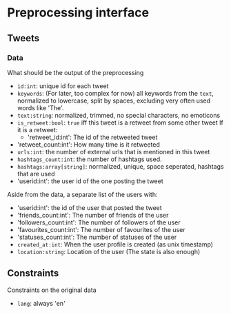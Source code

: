 # Preprocessing interface

## Tweets

### Data
What should be the output of the preprocessing
- `id:int`: unique id for each tweet
- `keywords`: (For later, too complex for now) all keywords from the `text`, normalized to lowercase, split by spaces, excluding very often used words like 'The'.
- `text:string`: normalized, trimmed, no special characters, no emoticons
- `is_retweet:bool`: `true` iff this tweet is a retweet from some other tweet
    If it is a retweet:
    - 'retweet_id:int': The id of the retweeted tweet
- 'retweet_count:int': How many time is it retweeted
- `urls:int`: the number of external urls that is mentioned in this tweet
- `hashtags_count:int`: the number of hashtags used.
- `hashtags:array[string]`: normalized, unique, space seperated, hashtags that are used
- 'userid:int': the user id of the one posting the tweet

Aside from the data, a separate list of the users with:
- 'userid:int': the id of the user that posted the tweet
- 'friends_count:int': The number of friends of the user
- 'followers_count:int': The number of followers of the user
- 'favourites_count:int': The number of favourites of the user
- 'statuses_count:int': The number of statuses of the user
- `created_at:int`: When the user profile is created (as unix timestamp)
- `location:string`: Location of the user (The state is also enough)


## Constraints
Constraints on the original data
- `lang`: always 'en'
